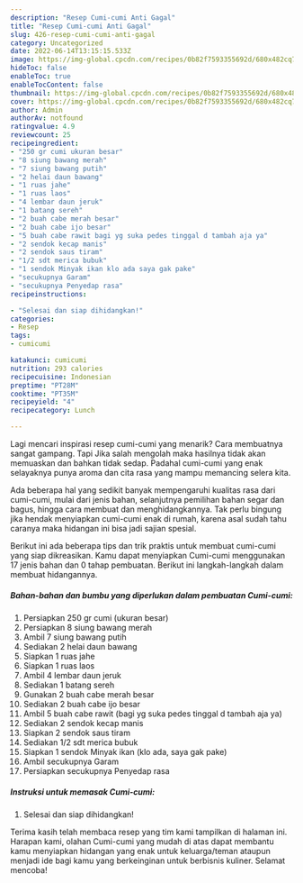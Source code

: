 ```yaml
---
description: "Resep Cumi-cumi Anti Gagal"
title: "Resep Cumi-cumi Anti Gagal"
slug: 426-resep-cumi-cumi-anti-gagal
category: Uncategorized
date: 2022-06-14T13:15:15.533Z
image: https://img-global.cpcdn.com/recipes/0b82f7593355692d/680x482cq70/cumi-cumi-foto-resep-utama.jpg
hideToc: false
enableToc: true
enableTocContent: false
thumbnail: https://img-global.cpcdn.com/recipes/0b82f7593355692d/680x482cq70/cumi-cumi-foto-resep-utama.jpg
cover: https://img-global.cpcdn.com/recipes/0b82f7593355692d/680x482cq70/cumi-cumi-foto-resep-utama.jpg
author: Admin
authorAv: notfound
ratingvalue: 4.9
reviewcount: 25
recipeingredient:
- "250 gr cumi ukuran besar"
- "8 siung bawang merah"
- "7 siung bawang putih"
- "2 helai daun bawang"
- "1 ruas jahe"
- "1 ruas laos"
- "4 lembar daun jeruk"
- "1 batang sereh"
- "2 buah cabe merah besar"
- "2 buah cabe ijo besar"
- "5 buah cabe rawit bagi yg suka pedes tinggal d tambah aja ya"
- "2 sendok kecap manis"
- "2 sendok saus tiram"
- "1/2 sdt merica bubuk"
- "1 sendok Minyak ikan klo ada saya gak pake"
- "secukupnya Garam"
- "secukupnya Penyedap rasa"
recipeinstructions:

- "Selesai dan siap dihidangkan!"
categories:
- Resep
tags:
- cumicumi

katakunci: cumicumi 
nutrition: 293 calories
recipecuisine: Indonesian
preptime: "PT28M"
cooktime: "PT35M"
recipeyield: "4"
recipecategory: Lunch

---
```



Lagi mencari inspirasi resep cumi-cumi yang menarik? Cara membuatnya sangat gampang. Tapi Jika salah mengolah maka hasilnya tidak akan memuaskan dan bahkan tidak sedap. Padahal cumi-cumi yang enak selayaknya punya aroma dan cita rasa yang mampu memancing selera kita.


Ada beberapa hal yang sedikit banyak mempengaruhi kualitas rasa dari cumi-cumi, mulai dari jenis bahan, selanjutnya pemilihan bahan segar dan bagus, hingga cara membuat dan menghidangkannya. Tak perlu bingung jika hendak menyiapkan cumi-cumi enak di rumah, karena asal sudah tahu caranya maka hidangan ini bisa jadi sajian spesial.




Berikut ini ada beberapa tips dan trik praktis untuk membuat cumi-cumi yang siap dikreasikan. Kamu dapat menyiapkan Cumi-cumi menggunakan 17 jenis bahan dan 0 tahap pembuatan. Berikut ini langkah-langkah dalam membuat hidangannya.

<!--inarticleads1-->

##### Bahan-bahan dan bumbu yang diperlukan dalam pembuatan Cumi-cumi:

1. Persiapkan 250 gr cumi (ukuran besar)
1. Persiapkan 8 siung bawang merah
1. Ambil 7 siung bawang putih
1. Sediakan 2 helai daun bawang
1. Siapkan 1 ruas jahe
1. Siapkan 1 ruas laos
1. Ambil 4 lembar daun jeruk
1. Sediakan 1 batang sereh
1. Gunakan 2 buah cabe merah besar
1. Sediakan 2 buah cabe ijo besar
1. Ambil 5 buah cabe rawit (bagi yg suka pedes tinggal d tambah aja ya)
1. Sediakan 2 sendok kecap manis
1. Siapkan 2 sendok saus tiram
1. Sediakan 1/2 sdt merica bubuk
1. Siapkan 1 sendok Minyak ikan (klo ada, saya gak pake)
1. Ambil secukupnya Garam
1. Persiapkan secukupnya Penyedap rasa




<!--inarticleads2-->

##### Instruksi untuk memasak Cumi-cumi:


1. Selesai dan siap dihidangkan!



Terima kasih telah membaca resep yang tim kami tampilkan di halaman ini. Harapan kami, olahan Cumi-cumi yang mudah di atas dapat membantu kamu menyiapkan hidangan yang enak untuk keluarga/teman ataupun menjadi ide bagi kamu yang berkeinginan untuk berbisnis kuliner. Selamat mencoba!
